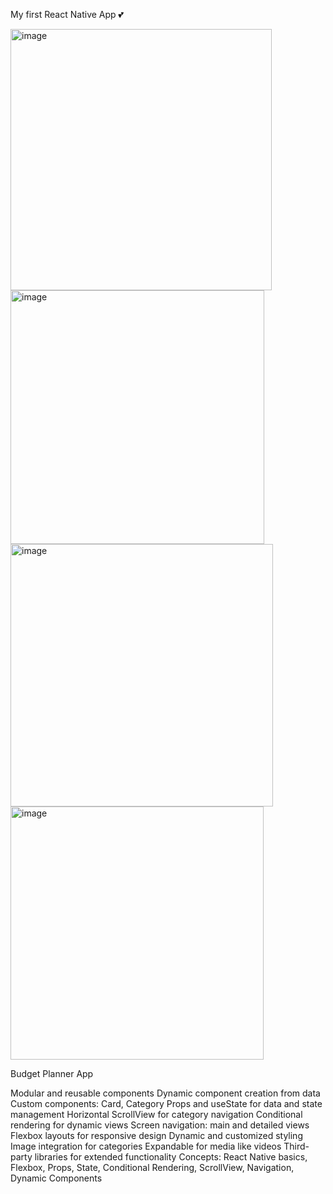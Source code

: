 My first React Native App 💕


<img width="418" alt="image" src="https://github.com/user-attachments/assets/a0d1ca24-328c-4318-861e-8aa4ef661b69" />

<img width="406" alt="image" src="https://github.com/user-attachments/assets/7e00066b-25d3-49e6-be4a-d3033f829382" />

<img width="420" alt="image" src="https://github.com/user-attachments/assets/b9d42072-e930-49d5-bf81-7cb7d81a774d" />

<img width="405" alt="image" src="https://github.com/user-attachments/assets/9132003e-dfe3-4609-8004-17846f4f3a02" />

Budget Planner App

Modular and reusable components
Dynamic component creation from data
Custom components: Card, Category
Props and useState for data and state management
Horizontal ScrollView for category navigation
Conditional rendering for dynamic views
Screen navigation: main and detailed views
Flexbox layouts for responsive design
Dynamic and customized styling
Image integration for categories
Expandable for media like videos
Third-party libraries for extended functionality
Concepts: React Native basics, Flexbox, Props, State, Conditional Rendering, ScrollView, Navigation, Dynamic Components
